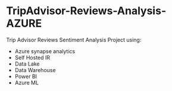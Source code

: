 # TripAdvisor-Reviews-Analysis-AZURE
Trip Advisor Reviews Sentiment Analysis Project using:
  - Azure synapse analytics
  - Self Hosted IR
  - Data Lake
  - Data Warehouse
  - Power BI
  - Azure ML

